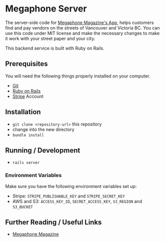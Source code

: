 # Megaphone Server

The server-side code for [Megaphone Magazine's App](https://github.com/denimandsteel/megaphone-app-public), helps customers find and pay vendors on the streets of Vancouver and Victoria BC. You can use this code under MIT license and make the necessary changes to make it work with your street paper and your city.

This backend service is built with Ruby on Rails.

## Prerequisites

You will need the following things properly installed on your computer.

* [Git](http://git-scm.com/)
* [Ruby on Rails](http://rubyonrails.org/)
* [Stripe](https://stripe.com) Account

## Installation

* `git clone <repository-url>` this repository
* change into the new directory
* `bundle install`

## Running / Development

* `rails server`

### Environment Variables
Make sure you have the following environment variables set up:
* Stripe: `STRIPE_PUBLISHABLE_KEY` and `STRIPE_SECRET_KEY`
* AWS and S3: `ACCESS_KEY_ID`, `SECRET_ACCESS_KEY`, `S3_REGION` and `S3_BUCKET`

## Further Reading / Useful Links

* [Megaphone Magazine](http://www.megaphonemagazine.com/)

